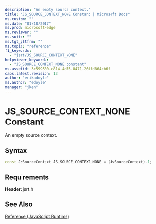 ```yaml
---
description: "An empty source context."
title: "JS_SOURCE_CONTEXT_NONE Constant | Microsoft Docs"
ms.custom: ""
ms.date: "01/18/2017"
ms.prod: microsoft-edge
ms.reviewer: ""
ms.suite: ""
ms.tgt_pltfrm: ""
ms.topic: "reference"
f1_keywords: 
  - "jsrt/JS_SOURCE_CONTEXT_NONE"
helpviewer_keywords: 
  - "JS_SOURCE_CONTEXT_NONE constant"
ms.assetid: 3c599580-c814-4d75-8471-260fd864cb6f
caps.latest.revision: 13
author: "erikadoyle"
ms.author: "edoyle"
manager: "jken"
---
```

# JS_SOURCE_CONTEXT_NONE Constant
An empty source context.  
  
## Syntax  
  
```cpp  
const JsSourceContext JS_SOURCE_CONTEXT_NONE = (JsSourceContext)-1;  
```  
  
## Requirements  
 **Header:** jsrt.h  
  
## See Also  
 [Reference (JavaScript Runtime)](../chakra-hosting/reference-javascript-runtime.md)